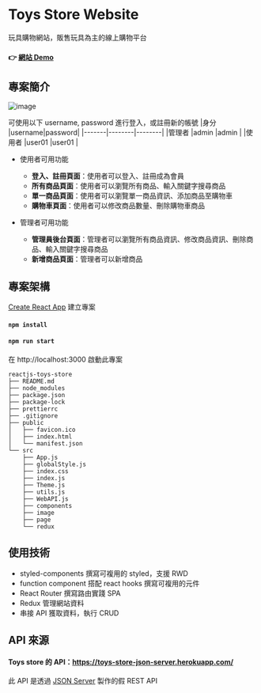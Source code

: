 # Toys Store Website
玩具購物網站，販售玩具為主的線上購物平台
#### 👉 [網站 Demo](https://kaochihyu.github.io/reactjs-toys-store/#/)

## 專案簡介
![image](https://i.imgur.com/cd34KM5.png)

可使用以下 username, password 進行登入，或註冊新的帳號
|身分    |username|password|
|-------|--------|--------|
|管理者  |admin   |admin   |
|使用者  |user01  |user01  |

* 使用者可用功能
  * **登入、註冊頁面**：使用者可以登入、註冊成為會員
  * **所有商品頁面**：使用者可以瀏覽所有商品、輸入關鍵字搜尋商品
  * **單一商品頁面**：使用者可以瀏覽單一商品資訊、添加商品至購物車
  * **購物車頁面**：使用者可以修改商品數量、刪除購物車商品
  
* 管理者可用功能
  * **管理員後台頁面**：管理者可以瀏覽所有商品資訊、修改商品資訊、刪除商品、輸入關鍵字搜尋商品
  * **新增商品頁面**：管理者可以新增商品

## 專案架構
[Create React App](https://github.com/facebook/create-react-app) 建立專案
#### `npm install`
#### `npm run start`
在 http://localhost:3000  啟動此專案

```
reactjs-toys-store
├── README.md
├── node_modules
├── package.json
├── package-lock
├── prettierrc
├── .gitignore
├── public
│   ├── favicon.ico
│   ├── index.html
│   └── manifest.json
└── src
    ├── App.js
    ├── globalStyle.js
    ├── index.css
    ├── index.js
    ├── Theme.js
    ├── utils.js
    ├── WebAPI.js
    ├── components
    ├── image
    ├── page
    └── redux
```

## 使用技術
* styled-components 撰寫可複用的 styled，支援 RWD
* function component 搭配 react hooks 撰寫可複用的元件
* React Router 撰寫路由實踐 SPA
* Redux 管理網站資料
* 串接 API 獲取資料，執行 CRUD

## API 來源
#### Toys store 的 API：https://toys-store-json-server.herokuapp.com/
此 API 是透過 [JSON Server](https://github.com/typicode/json-server) 製作的假 REST API  




